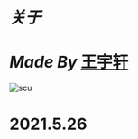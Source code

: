 # ***关于***

# ***Made By*** [王宇轩](https://www.zhihu.com/people/wyx626 "王宇轩")



![scu](https://wei.ltd.com/uploadfile/epower/image/0/15/455/2019-08/15668104232372.jpg)




# 2021.5.26
